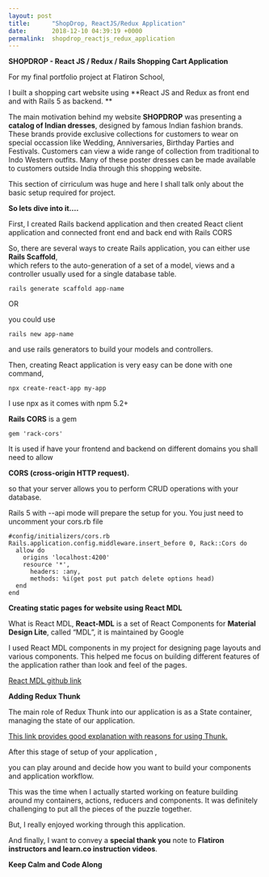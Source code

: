 ```yaml
---
layout: post
title:      "ShopDrop, ReactJS/Redux Application"
date:       2018-12-10 04:39:19 +0000
permalink:  shopdrop_reactjs_redux_application
---
```



**SHOPDROP - React JS / Redux / Rails Shopping Cart Application**

For my final portfolio project at Flatiron School, 

I built a shopping cart website using **React JS and Redux as front end and with Rails 5 as backend. **

The main motivation behind my website **SHOPDROP** was presenting a **catalog of Indian dresses**, 
designed by famous Indian fashion brands. These brands provide exclusive collections for customers to wear on special occassion like Wedding, Anniversaries, Birthday Parties and Festivals.
Customers can view a wide range of collection from traditional to Indo Western outfits.
Many of these poster dresses can be made available to customers outside India through this shopping website. 

This section of cirriculum was huge and 
here I shall talk only about the basic setup required for project.

**So lets dive into it....**

First,  I created Rails backend application and then created React client application 
and connected front end and back end with Rails CORS

So, there are several ways to create Rails application, you can either use **Rails Scaffold**,  
which refers to the auto-generation of a set of a model, views and a controller usually used for a single database table.

`rails generate scaffold app-name`

OR 

you could use 

`rails new app-name `

and use rails generators to build your models and controllers. 

Then, creating React application is very easy can be done with one command, 

`npx create-react-app my-app`

I use npx as it comes with npm 5.2+

**Rails CORS** is a gem

`gem 'rack-cors'`

It is used if have your frontend and backend on different domains you shall need to allow 

**CORS (cross-origin HTTP request).**

so that your server allows you to perform CRUD operations with your database.

Rails 5 with --api mode will prepare the setup for you. You just need to uncomment your cors.rb file

```
#config/initializers/cors.rb
Rails.application.config.middleware.insert_before 0, Rack::Cors do
  allow do
    origins 'localhost:4200'
    resource '*',
      headers: :any,
      methods: %i(get post put patch delete options head)
  end
end
```

**Creating static pages for website using React MDL**

What is React MDL, **React-MDL** is a set of React Components for **Material Design Lite**, called “MDL”, it is maintained by Google

I used React MDL components in my project for designing page layouts and various components.
This helped me focus on building different features of the application rather than look and feel of the pages.

[React MDL github link ](https://tleunen.github.io/react-mdl/)



**Adding Redux Thunk**

The main role of Redux Thunk into our application is as a State container, managing the state of our application. 


[This link provides good explanation with reasons for using Thunk.](https://github.com/reduxjs/redux-thunk)


After this stage of setup of your application , 

you can play around and decide how you want to build your components and application workflow.

This was the time when I actually started working on feature building around my containers, actions, reducers and components. It was definitely challenging to put all the pieces of the puzzle together. 

But, I really enjoyed working through this application. 

And finally, I want to convey a **special thank you** note to **Flatiron instructors and learn.co instruction videos**.

**Keep Calm and Code Along**



